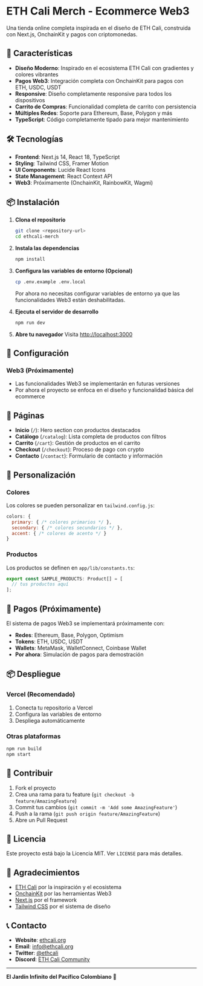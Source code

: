 # ETH Cali Merch - Ecommerce Web3

Una tienda online completa inspirada en el diseño de ETH Cali, construida con Next.js, OnchainKit y pagos con criptomonedas.

## 🚀 Características

- **Diseño Moderno**: Inspirado en el ecosistema ETH Cali con gradientes y colores vibrantes
- **Pagos Web3**: Integración completa con OnchainKit para pagos con ETH, USDC, USDT
- **Responsive**: Diseño completamente responsive para todos los dispositivos
- **Carrito de Compras**: Funcionalidad completa de carrito con persistencia
- **Múltiples Redes**: Soporte para Ethereum, Base, Polygon y más
- **TypeScript**: Código completamente tipado para mejor mantenimiento

## 🛠️ Tecnologías

- **Frontend**: Next.js 14, React 18, TypeScript
- **Styling**: Tailwind CSS, Framer Motion
- **UI Components**: Lucide React Icons
- **State Management**: React Context API
- **Web3**: Próximamente (OnchainKit, RainbowKit, Wagmi)

## 📦 Instalación

1. **Clona el repositorio**
   ```bash
   git clone <repository-url>
   cd ethcali-merch
   ```

2. **Instala las dependencias**
   ```bash
   npm install
   ```

3. **Configura las variables de entorno (Opcional)**
   ```bash
   cp .env.example .env.local
   ```
   
   Por ahora no necesitas configurar variables de entorno ya que las funcionalidades Web3 están deshabilitadas.

4. **Ejecuta el servidor de desarrollo**
   ```bash
   npm run dev
   ```

5. **Abre tu navegador**
   Visita [http://localhost:3000](http://localhost:3000)

## 🔧 Configuración

### Web3 (Próximamente)
- Las funcionalidades Web3 se implementarán en futuras versiones
- Por ahora el proyecto se enfoca en el diseño y funcionalidad básica del ecommerce

## 📱 Páginas

- **Inicio** (`/`): Hero section con productos destacados
- **Catálogo** (`/catalog`): Lista completa de productos con filtros
- **Carrito** (`/cart`): Gestión de productos en el carrito
- **Checkout** (`/checkout`): Proceso de pago con crypto
- **Contacto** (`/contact`): Formulario de contacto y información

## 🎨 Personalización

### Colores
Los colores se pueden personalizar en `tailwind.config.js`:
```javascript
colors: {
  primary: { /* colores primarios */ },
  secondary: { /* colores secundarios */ },
  accent: { /* colores de acento */ }
}
```

### Productos
Los productos se definen en `app/lib/constants.ts`:
```typescript
export const SAMPLE_PRODUCTS: Product[] = [
  // tus productos aquí
];
```

## 🔐 Pagos (Próximamente)

El sistema de pagos Web3 se implementará próximamente con:

- **Redes**: Ethereum, Base, Polygon, Optimism
- **Tokens**: ETH, USDC, USDT
- **Wallets**: MetaMask, WalletConnect, Coinbase Wallet
- **Por ahora**: Simulación de pagos para demostración

## 📦 Despliegue

### Vercel (Recomendado)
1. Conecta tu repositorio a Vercel
2. Configura las variables de entorno
3. Despliega automáticamente

### Otras plataformas
```bash
npm run build
npm start
```

## 🤝 Contribuir

1. Fork el proyecto
2. Crea una rama para tu feature (`git checkout -b feature/AmazingFeature`)
3. Commit tus cambios (`git commit -m 'Add some AmazingFeature'`)
4. Push a la rama (`git push origin feature/AmazingFeature`)
5. Abre un Pull Request

## 📄 Licencia

Este proyecto está bajo la Licencia MIT. Ver `LICENSE` para más detalles.

## 🙏 Agradecimientos

- [ETH Cali](https://ethcali.org) por la inspiración y el ecosistema
- [OnchainKit](https://onchainkit.xyz) por las herramientas Web3
- [Next.js](https://nextjs.org) por el framework
- [Tailwind CSS](https://tailwindcss.com) por el sistema de diseño

## 📞 Contacto

- **Website**: [ethcali.org](https://ethcali.org)
- **Email**: info@ethcali.org
- **Twitter**: [@ethcali](https://twitter.com/ethcali)
- **Discord**: [ETH Cali Community](https://discord.gg/ethcali)

---

**El Jardín Infinito del Pacífico Colombiano** 🌴
